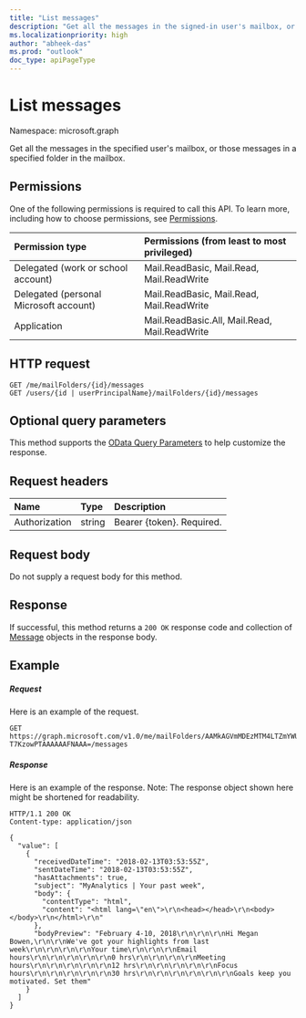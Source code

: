 ```yaml
---
title: "List messages"
description: "Get all the messages in the signed-in user's mailbox, or those messages in a specified folder in the mailbox."
ms.localizationpriority: high
author: "abheek-das"
ms.prod: "outlook"
doc_type: apiPageType
---
```


# List messages

Namespace: microsoft.graph

Get all the messages in the specified user's mailbox, or those messages in a specified folder in the mailbox.
## Permissions
One of the following permissions is required to call this API. To learn more, including how to choose permissions, see [Permissions](/graph/permissions-reference).

|Permission type      | Permissions (from least to most privileged)              |
|:--------------------|:---------------------------------------------------------|
|Delegated (work or school account) | Mail.ReadBasic, Mail.Read, Mail.ReadWrite    |
|Delegated (personal Microsoft account) | Mail.ReadBasic, Mail.Read, Mail.ReadWrite    |
|Application | Mail.ReadBasic.All, Mail.Read, Mail.ReadWrite |

## HTTP request
<!-- { "blockType": "ignored" } -->
```http
GET /me/mailFolders/{id}/messages
GET /users/{id | userPrincipalName}/mailFolders/{id}/messages
```
## Optional query parameters
This method supports the [OData Query Parameters](/graph/query-parameters) to help customize the response.
## Request headers
| Name       | Type | Description|
|:-----------|:------|:----------|
| Authorization  | string  | Bearer {token}. Required. |

## Request body
Do not supply a request body for this method.

## Response

If successful, this method returns a `200 OK` response code and collection of [Message](../resources/message.md) objects in the response body.
## Example
##### Request
Here is an example of the request.

<!-- {
  "blockType": "request",
  "name": "mailfolder_get_messages",
  "sampleKeys": ["AAMkAGVmMDEzMTM4LTZmYWUtNDdkNC1hMDZiLTU1OGY5OTZhYmY4OAAuAAAAAAAiQ8W967B7TKBjgx9rVEURAQAiIsqMbYjsT5e-T7KzowPTAAAAAAFNAAA="]
}-->
```msgraph-interactive
GET https://graph.microsoft.com/v1.0/me/mailFolders/AAMkAGVmMDEzMTM4LTZmYWUtNDdkNC1hMDZiLTU1OGY5OTZhYmY4OAAuAAAAAAAiQ8W967B7TKBjgx9rVEURAQAiIsqMbYjsT5e-T7KzowPTAAAAAAFNAAA=/messages
```
##### Response

Here is an example of the response. Note: The response object shown here might be shortened for readability.
<!-- {
  "blockType": "response",
  "truncated": true,
  "@odata.type": "microsoft.graph.message",
  "isCollection": true
} -->
```http
HTTP/1.1 200 OK
Content-type: application/json

{
  "value": [
    {
      "receivedDateTime": "2018-02-13T03:53:55Z",
      "sentDateTime": "2018-02-13T03:53:55Z",
      "hasAttachments": true,
      "subject": "MyAnalytics | Your past week",
      "body": {
        "contentType": "html",
        "content": "<html lang=\"en\">\r\n<head></head>\r\n<body> </body>\r\n</html>\r\n"
      },
      "bodyPreview": "February 4-10, 2018\r\n\r\n\r\nHi Megan Bowen,\r\n\r\nWe've got your highlights from last week\r\n\r\n\r\n\r\nYour time\r\n\r\n\r\nEmail hours\r\n\r\n\r\n\r\n\r\n0 hrs\r\n\r\n\r\n\r\nMeeting hours\r\n\r\n\r\n\r\n\r\n12 hrs\r\n\r\n\r\n\r\n\r\nFocus hours\r\n\r\n\r\n\r\n\r\n30 hrs\r\n\r\n\r\n\r\n\r\n\r\nGoals keep you motivated. Set them"
    }
  ]
}
```

<!-- uuid: 8fcb5dbc-d5aa-4681-8e31-b001d5168d79
2015-10-25 14:57:30 UTC -->
<!-- {
  "type": "#page.annotation",
  "description": "List messages",
  "keywords": "",
  "section": "documentation",
  "tocPath": "",
  "suppressions": [
  ]
}-->
